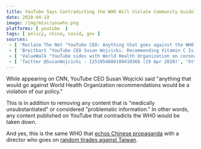 ```yaml
---
title: YouTube Says Contradicting the WHO Will Violate Community Guidelines
date: 2020-04-19
image: /img/misc/youwho.png
platforms: [ youtube  ]
tags: [ policy, china, covid, gov ]
sources:
 - [ 'Reclaim The Net "YouTube CEO: Anything that goes against the WHO is a violation of YouTube policies" by Tom Parker (19 Apr 2020)', 'https://reclaimthenet.org/youtube-ceo-coronavirus-right-information-misinformation/' ]
 - [ 'Breitbart "YouTube CEO Susan Wojcicki: Recommending Vitamin C Is Chinese Virus ''Misinformation''" by Allum Bokhari (21 Apr 2020)', 'https://www.breitbart.com/tech/2020/04/21/youtube-ceo-susan-wojcicki-recommending-vitamin-c-is-chinese-virus-misinformation/' ]
 - [ 'ValueWalk "YouTube sides with World Health Organization on coronavirus" by Michelle Jones (22 Apr 2020)', 'https://www.valuewalk.com/2020/04/youtube-world-health-organization-coronavirus-conspiracy/' ]
 - [ 'Twitter @SusanWojcicki - 1251954886100410368 (19 Apr 2020)', 'https://archive.vn/InWKA' ]
---
```


While appearing on CNN, YouTube CEO Susan Wojcicki said "anything that would go
against World Health Organization recommendations would be a violation of our
policy."

This is in addition to removing any content that is "medically unsubstantiated"
or considered "problematic information." In other words, any content published
on YouTube that contradicts the WHO would be taken down.

And yes, this is the same WHO that [echos Chinese
propaganda](https://archive.vn/JlxWy) with a director who goes on
[random tirades against
Taiwan](https://thefederalist.com/2020/04/15/world-health-organization-director-again-parrots-chinese-propaganda-in-anti-taiwan-tirade/).
